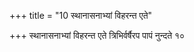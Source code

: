 +++
title = "10 स्थानासनाभ्यां विहरन्त एते"

+++
स्थानासनाभ्यां विहरन्त एते त्रिभिर्वर्षैरप पापं नुन्दते १०